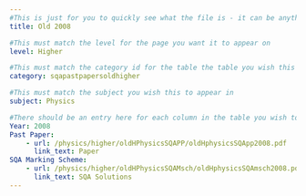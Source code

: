 ```yaml
---
#This is just for you to quickly see what the file is - it can be anything you want
title: Old 2008

#This must match the level for the page you want it to appear on
level: Higher

#This must match the category id for the table the table you wish this to appear in
category: sqapastpapersoldhigher

#This must match the subject you wish this to appear in
subject: Physics

#There should be an entry here for each column in the table you wish to populate:
Year: 2008
Past Paper:
    - url: /physics/higher/oldHPhysicsSQAPP/oldHphysicsSQApp2008.pdf
      link_text: Paper
SQA Marking Scheme:
    - url: /physics/higher/oldHPhysicsSQAMsch/oldHphysicsSQAmsch2008.pdf
      link_text: SQA Solutions
---
```


